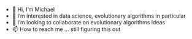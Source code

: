 - 👋 Hi, I’m Michael
- 👀 I’m interested in data science, evolutionary algorithms in particular
- 💞️ I’m looking to collaborate on evolutionary algorithms ideas
- 📫 How to reach me ... still figuring this out

<!---
mib1901/mib1901 is a ✨ special ✨ repository because its `README.md` (this file) appears on your GitHub profile.
You can click the Preview link to take a look at your changes.
--->
